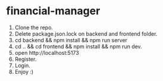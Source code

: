 ﻿# financial-manager

1. Clone the repo.
2. Delete package.json.lock on backend and frontend folder.
3. cd backend && npm install && npm run server
4. cd .. && cd frontend && npm install && npm run dev.
5. open http://localhost:5173
6. Register.
7. Login.
8. Enjoy :)
